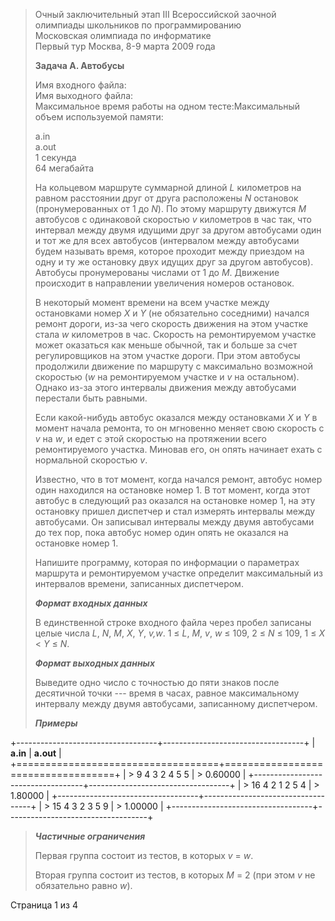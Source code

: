 > Очный заключительный этап III Всероссийской заочной олимпиады
> школьников по программированию\
> Московская олимпиада по информатике\
> Первый тур Москва, 8-9 марта 2009 года
>
> **Задача А. Автобусы**
>
> Имя входного файла:\
> Имя выходного файла:\
> Максимальное время работы на одном тесте:Максимальный объем
> используемой памяти:
>
> a.in\
> a.out\
> 1 секунда\
> 64 мегабайта
>
> На кольцевом маршруте суммарной длиной *L* километров на равном
> расстоянии друг от друга расположены *N* остановок (пронумерованных от
> 1 до *N*). По этому маршруту движутся *M* автобусов с одинаковой
> скоростью *v* километров в час так, что интервал между двумя идущими
> друг за другом автобусами один и тот же для всех автобусов (интервалом
> между автобусами будем называть время, которое проходит между приездом
> на одну и ту же остановку двух идущих друг за другом автобусов).
> Автобусы пронумерованы числами от 1 до *M*. Движение происходит в
> направлении увеличения номеров остановок.
>
> В некоторый момент времени на всем участке между остановками номер *X*
> и *Y* (не обязательно соседними) начался ремонт дороги, из-за чего
> скорость движения на этом участке стала *w* километров в час. Скорость
> на ремонтируемом участке может оказаться как меньше обычной, так и
> больше за счет регулировщиков на этом участке дороги. При этом
> автобусы продолжили движение по маршруту с максимально возможной
> скоростью (*w* на ремонтируемом участке и *v* на остальном). Однако
> из-за этого интервалы движения между автобусами перестали быть
> равными.
>
> Если какой-нибудь автобус оказался между остановками *X* и *Y* в
> момент начала ремонта, то он мгновенно меняет свою скорость с *v* на
> *w*, и едет с этой скоростью на протяжении всего ремонтируемого
> участка. Миновав его, он опять начинает ехать с нормальной скоростью
> *v*.
>
> Известно, что в тот момент, когда начался ремонт, автобус номер один
> находился на остановке номер 1. В тот момент, когда этот автобус в
> следующий раз оказался на остановке номер 1, на эту остановку пришел
> диспетчер и стал измерять интервалы между автобусами. Он записывал
> интервалы между двумя автобусами до тех пор, пока автобус номер один
> опять не оказался на остановке номер 1.
>
> Напишите программу, которая по информации о параметрах маршрута и
> ремонтируемом участке определит максимальный из интервалов времени,
> записанных диспетчером.
>
> ***Формат входных данных***
>
> В единственной строке входного файла через пробел записаны целые числа
> *L*, *N*, *M*, *X*, *Y*, *v,w*. 1 ≤ *L*, *M*, *v*, *w* ≤ 109, 2 ≤ *N*
> ≤ 109, 1 ≤ *X* \< *Y* ≤ *N*.
>
> ***Формат выходных данных***
>
> Выведите одно число с точностью до пяти знаков после десятичной точки
> --- время в часах, равное максимальному интервалу между двумя
> автобусами, записанному диспетчером.
>
> ***Примеры***

+-----------------------------------+-----------------------------------+
| **a.in**                          | **a.out**                         |
+===================================+===================================+
| > 9 4 3 2 4 5 5                   | > 0.60000                         |
+-----------------------------------+-----------------------------------+
| > 16 4 2 1 2 5 4                  | > 1.80000                         |
+-----------------------------------+-----------------------------------+
| > 15 4 3 2 3 5 9                  | > 1.00000                         |
+-----------------------------------+-----------------------------------+

> ***Частичные ограничения***
>
> Первая группа состоит из тестов, в которых *v* = *w*.
>
> Вторая группа состоит из тестов, в которых *M* = 2 (при этом *v* не
> обязательно равно *w*).

Страница 1 из 4
